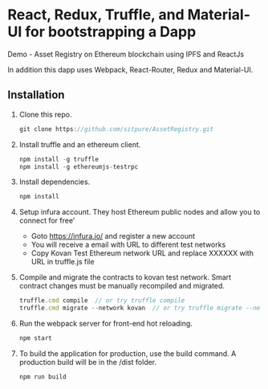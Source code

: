 # React, Redux, Truffle, and Material-UI for bootstrapping a Dapp


Demo - Asset Registry on Ethereum blockchain using IPFS and ReactJs

In addition this dapp uses Webpack, React-Router, Redux and Material-UI.

## Installation

1. Clone this repo.
    ```javascript
    git clone https://github.com/sitpure/AssetRegistry.git
    ```


2. Install truffle and an ethereum client.
    ```javascript
    npm install -g truffle 
    npm install -g ethereumjs-testrpc
    ```

3. Install dependencies.
	```javascript
	npm install
	```

4. Setup infura account. They host Ethereum public nodes and allow you to connect for free'
	* Goto https://infura.io/ and register a new account
	* You will receive a email with URL to different test networks
	* Copy Kovan Test Ethereum network URL and replace XXXXXX with URL in truffle.js file


5. Compile and migrate the contracts to kovan test network. Smart contract changes must be manually recompiled and migrated.
    ```javascript
    truffle.cmd compile  // or try truffle compile
    truffle.cmd migrate --network kovan  // or try truffle migrate --network kovan
    ```

6. Run the webpack server for front-end hot reloading. 
    ```javascript
    npm start
    ```

7. To build the application for production, use the build command. A production build will be in the /dist folder.
    ```javascript
    npm run build
    ```

